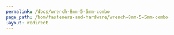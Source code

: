```yaml
---
permalink: /docs/wrench-8mm-5-5mm-combo
page_path: /bom/fasteners-and-hardware/wrench-8mm-5-5mm-combo
layout: redirect
---
```


